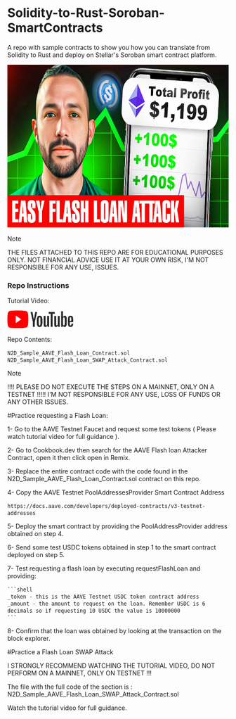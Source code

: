 # Solidity-to-Rust-Soroban-SmartContracts
A repo with sample contracts to show you how you can translate from Solidity to Rust and deploy on Stellar's Soroban smart contract platform.

<img src="https://github.com/net2devcrypto/misc/blob/main/IMG_7201.PNG" width="650" height="370">

> [!NOTE]  
> THE FILES ATTACHED TO THIS REPO ARE FOR EDUCATIONAL PURPOSES ONLY.
> NOT FINANCIAL ADVICE
> USE IT AT YOUR OWN RISK, I'M NOT RESPONSIBLE FOR ANY USE, ISSUES.

<h3>Repo Instructions</h3>

Tutorial Video:

<a href="https://youtu.be/7db31q6G60o" target="_blank"><img src="https://github.com/net2devcrypto/misc/blob/main/ytlogo2.png" width="150" height="40"></a>

Repo Contents:

```shell
N2D_Sample_AAVE_Flash_Loan_Contract.sol
N2D_Sample_AAVE_Flash_Loan_SWAP_Attack_Contract.sol
```

> [!NOTE]  
> !!!! PLEASE DO NOT EXECUTE THE STEPS ON A MAINNET, ONLY ON A TESTNET !!!!!
> I'M NOT RESPONSIBLE FOR ANY USE, LOSS OF FUNDS OR ANY OTHER ISSUES.

#Practice requesting a Flash Loan:

1- Go to the AAVE Testnet Faucet and request some test tokens ( Please watch tutorial video for full guidance ).

2- Go to Cookbook.dev then search for the AAVE Flash loan Attacker Contract, open it then click open in Remix.

3- Replace the entire contract code with the code found in the N2D_Sample_AAVE_Flash_Loan_Contract.sol contract on this repo.

4- Copy the AAVE Testnet PoolAddressesProvider Smart Contract Address

    https://docs.aave.com/developers/deployed-contracts/v3-testnet-addresses

5- Deploy the smart contract by providing the PoolAddressProvider address obtained on step 4.

6- Send some test USDC tokens obtained in step 1 to the smart contract deployed on step 5.

7- Test requesting a flash loan by executing requestFlashLoan and providing:

    ```shell
    _token - this is the AAVE Testnet USDC token contract address
    _amount - the amount to request on the loan. Remember USDC is 6 decimals so if requesting 10 USDC the value is 10000000
    ```
8- Confirm that the loan was obtained by looking at the transaction on the block explorer.

#Practice a Flash Loan SWAP Attack 

I STRONGLY RECOMMEND WATCHING THE TUTORIAL VIDEO, DO NOT PERFORM ON A MAINNET, ONLY ON TESTNET !!!

The file with the full code of the section is : N2D_Sample_AAVE_Flash_Loan_SWAP_Attack_Contract.sol

Watch the tutorial video for full guidance.

